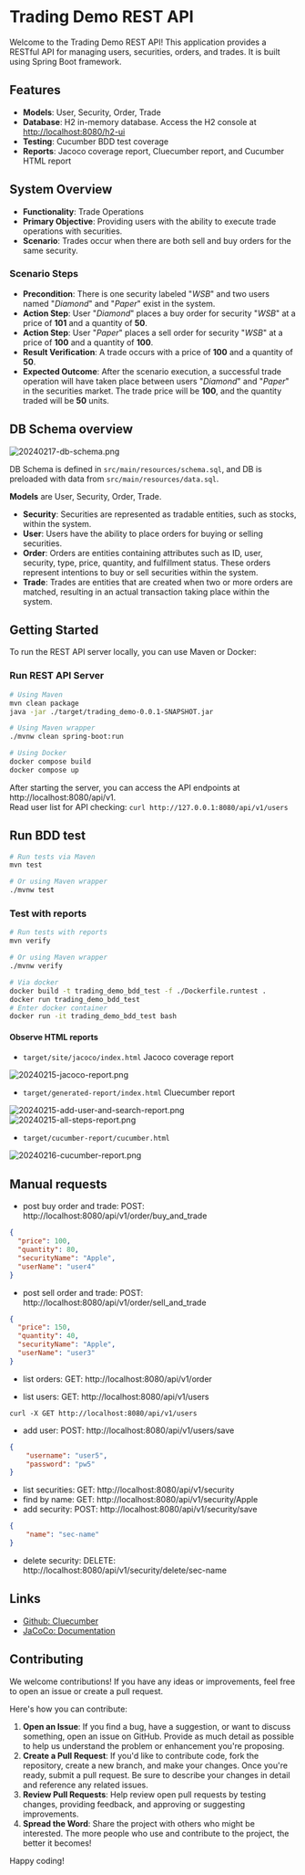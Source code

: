 # Trading Demo REST API

Welcome to the Trading Demo REST API! This application provides a RESTful API for managing users, securities, orders, and trades. It is built using Spring Boot framework.

## Features

- **Models**: User, Security, Order, Trade
- **Database**: H2 in-memory database. Access the H2 console at [http://localhost:8080/h2-ui](http://localhost:8080/h2-ui)
- **Testing**: Cucumber BDD test coverage
- **Reports**: Jacoco coverage report, Cluecumber report, and Cucumber HTML report

## System Overview

* **Functionality**: Trade Operations
* **Primary Objective**: Providing users with the ability to execute trade operations with securities.
* **Scenario**: Trades occur when there are both sell and buy orders for the same security.

### Scenario Steps

* **Precondition**: There is one security labeled "_WSB_" and two users named "_Diamond_" and "_Paper_" exist in the system.
* **Action Step**: User "_Diamond_" places a buy order for security "_WSB_" at a price of **101** and a quantity of **50**.
* **Action Step**: User "_Paper_" places a sell order for security "_WSB_" at a price of **100** and a quantity of **100**.
* **Result Verification**: A trade occurs with a price of **100** and a quantity of **50**.
* **Expected Outcome**: After the scenario execution, a successful trade operation will have taken place between users "_Diamond_" and "_Paper_" in the securities market. The trade price will be **100**, and the quantity traded will be **50** units.

## DB Schema overview

![20240217-db-schema.png](doc/i/20240217-db-schema.png)

DB Schema is defined in `src/main/resources/schema.sql`, and DB is preloaded with data from `src/main/resources/data.sql`.

**Models** are User, Security, Order, Trade.

* **Security**: Securities are represented as tradable entities, such as stocks, within the system.
* **User**: Users have the ability to place orders for buying or selling securities.
* **Order**: Orders are entities containing attributes such as ID, user, security, type, price, quantity, and fulfillment status. These orders represent intentions to buy or sell securities within the system.
* **Trade**: Trades are entities that are created when two or more orders are matched, resulting in an actual transaction taking place within the system.

## Getting Started

To run the REST API server locally, you can use Maven or Docker:

### Run REST API Server

```sh
# Using Maven
mvn clean package
java -jar ./target/trading_demo-0.0.1-SNAPSHOT.jar

# Using Maven wrapper
./mvnw clean spring-boot:run

# Using Docker
docker compose build
docker compose up
```

After starting the server, you can access the API endpoints at http://localhost:8080/api/v1.  
Read user list for API checking: `curl http://127.0.0.1:8080/api/v1/users` 

## Run BDD test

```sh
# Run tests via Maven
mvn test

# Or using Maven wrapper
./mvnw test
```

### Test with reports

```sh
# Run tests with reports
mvn verify

# Or using Maven wrapper
./mvnw verify

# Via docker
docker build -t trading_demo_bdd_test -f ./Dockerfile.runtest .
docker run trading_demo_bdd_test
# Enter docker container
docker run -it trading_demo_bdd_test bash
```

#### Observe HTML reports

* `target/site/jacoco/index.html` Jacoco coverage report

![20240215-jacoco-report.png](doc/i/20240215-jacoco-report.png)

* `target/generated-report/index.html` Cluecumber report

![20240215-add-user-and-search-report.png](doc/i/20240215-add-user-and-search-report.png)
![20240215-all-steps-report.png](doc/i/20240215-all-steps-report.png)

* `target/cucumber-report/cucumber.html`

![20240216-cucumber-report.png](doc/i/20240216-cucumber-report.png)

## Manual requests

* post buy order and trade: POST: http://localhost:8080/api/v1/order/buy_and_trade

```json
{
  "price": 100,
  "quantity": 80,
  "securityName": "Apple",
  "userName": "user4"
}
```

* post sell order and trade: POST: http://localhost:8080/api/v1/order/sell_and_trade

```json
{
  "price": 150,
  "quantity": 40,
  "securityName": "Apple",
  "userName": "user3"
}
```
* list orders: GET: http://localhost:8080/api/v1/order

* list users: GET: http://localhost:8080/api/v1/users

`curl -X GET http://localhost:8080/api/v1/users`

* add user: POST: http://localhost:8080/api/v1/users/save

```json
{
    "username": "user5",
    "password": "pw5"
}
```

* list securities: GET: http://localhost:8080/api/v1/security
* find by name: GET: http://localhost:8080/api/v1/security/Apple
* add security: POST: http://localhost:8080/api/v1/security/save

```json
{
    "name": "sec-name"
}
```

* delete security: DELETE: http://localhost:8080/api/v1/security/delete/sec-name

## Links

* [Github: Cluecumber](https://github.com/trivago/cluecumber/)
* [JaCoCo: Documentation](https://www.jacoco.org/jacoco/trunk/doc/)

## Contributing

We welcome contributions! If you have any ideas or improvements, feel free to open an issue or create a pull request.

Here's how you can contribute:

1. **Open an Issue**: If you find a bug, have a suggestion, or want to discuss something, open an issue on GitHub. Provide as much detail as possible to help us understand the problem or enhancement you're proposing.
2. **Create a Pull Request**: If you'd like to contribute code, fork the repository, create a new branch, and make your changes. Once you're ready, submit a pull request. Be sure to describe your changes in detail and reference any related issues.
3. **Review Pull Requests**: Help review open pull requests by testing changes, providing feedback, and approving or suggesting improvements.
4. **Spread the Word**: Share the project with others who might be interested. The more people who use and contribute to the project, the better it becomes!

Happy coding!
